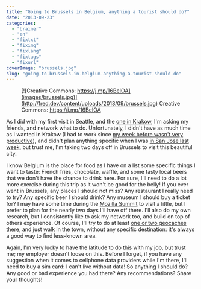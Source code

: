 ```yaml
---
title: "Going to Brussels in Belgium, anything a tourist should do?"
date: "2013-09-23"
categories: 
  - "brainer"
  - "en"
  - "fixtxt"
  - "fiximg"
  - "fixlang"
  - "fixtags"
  - "fixurl"
coverImage: "brussels.jpg"
slug: "going-to-brussels-in-belgium-anything-a-tourist-should-do"
---
```


<figure>

[](http://fred.dev/content/uploads/2013/09/brussels.jpg)

<figcaption>

[![Creative Commons: https://j.mp/16BeIOA](images/brussels.jpg)](http://fred.dev/content/uploads/2013/09/brussels.jpg) Creative Commons: https://j.mp/16BeIOA

</figcaption>

</figure>

As I did with my first visit in Seattle, and the [one in Krakow](https://fred.dev/going-to-krakow-in-poland-anything-a-tourist-should-do/ "Going to Krakow in Poland, anything a tourist should do?"), I'm asking my friends, and network what to do. Unfortunately, I didn't have as much time as I wanted in Krakow (I had to work since [my week before wasn't very productive](https://fred.dev/be-strong-for-the-ones-you-love/ "Be strong for the ones you love")), and didn't plan anything specific when I was [in San Jose last week](http://fred.dev/mobile-first-at-web-and-php-conference/ "Mobile First at Web and PHP Conference"), but trust me, I'm taking two days off in Brussels to visit this beautiful city.

I know Belgium is the place for food as I have on a list some specific things I want to taste: French fries, chocolate, waffle, and some tasty local beers that we don't have the chance to drink here. For sure, I'll need to do a lot more exercise during this trip as it won't be good for the belly! If you ever went in Brussels, any places I should not miss? Any restaurant I really need to try? Any specific beer I should drink? Any museum I should buy a ticket for? I may have some time during the [Mozilla Summit](https://summit.mozilla.org/) to visit a little, but I prefer to plan for the nearly two days I'll have off there. I'll also do my own research, but I consistently like to ask my network too, and build on top of others experience. Of course, I'll try to do at least [one or two geocaches there](https://www.geocaching.com/profile/?u=fharper), and just walk in the town, without any specific destination: it's always a good way to find less-known area.

Again, I'm very lucky to have the latitude to do this with my job, but trust me; my employer doesn't loose on this. Before I forget, if you have any suggestion when it comes to cellphone data providers while I'm there, I'll need to buy a sim card: I can't live without data! So anything I should do? Any good or bad experience you had there? Any recommendations? Share your thoughts!
